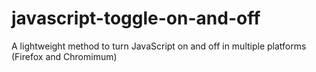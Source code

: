 # javascript-toggle-on-and-off
A lightweight method to turn JavaScript on and off in multiple platforms (Firefox and Chromimum)
